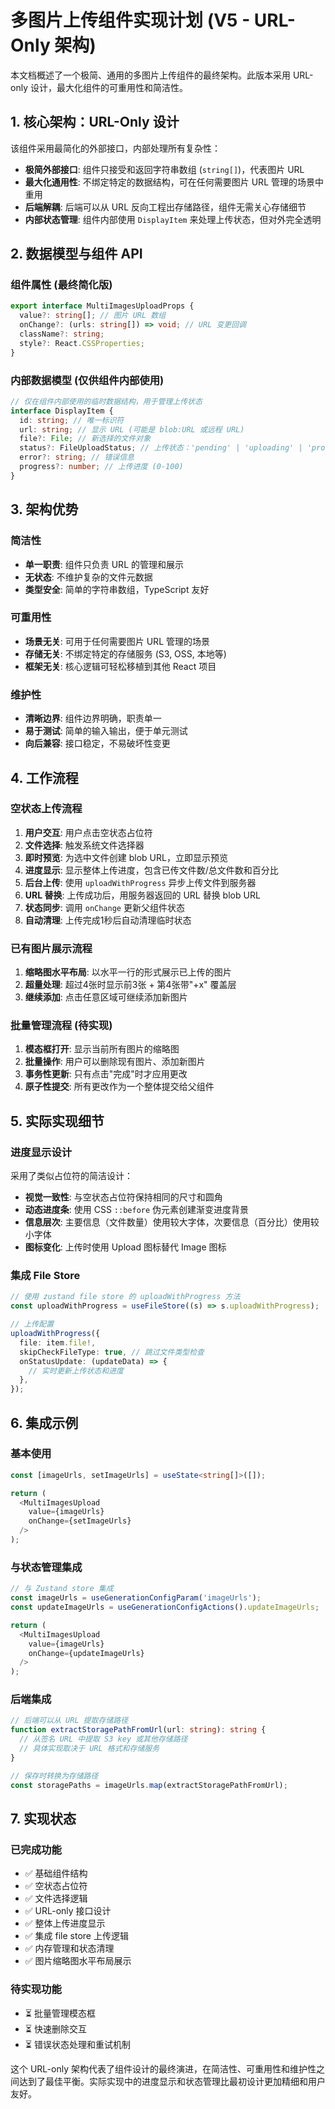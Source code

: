 # 多图片上传组件实现计划 (V5 - URL-Only 架构)

本文档概述了一个极简、通用的多图片上传组件的最终架构。此版本采用 URL-only 设计，最大化组件的可重用性和简洁性。

## 1. 核心架构：URL-Only 设计

该组件采用最简化的外部接口，内部处理所有复杂性：

- **极简外部接口**: 组件只接受和返回字符串数组 (`string[]`)，代表图片 URL
- **最大化通用性**: 不绑定特定的数据结构，可在任何需要图片 URL 管理的场景中重用
- **后端解耦**: 后端可以从 URL 反向工程出存储路径，组件无需关心存储细节
- **内部状态管理**: 组件内部使用 `DisplayItem` 来处理上传状态，但对外完全透明

## 2. 数据模型与组件 API

### 组件属性 (最终简化版)

```typescript
export interface MultiImagesUploadProps {
  value?: string[]; // 图片 URL 数组
  onChange?: (urls: string[]) => void; // URL 变更回调
  className?: string;
  style?: React.CSSProperties;
}
```

### 内部数据模型 (仅供组件内部使用)

```typescript
// 仅在组件内部使用的临时数据结构，用于管理上传状态
interface DisplayItem {
  id: string; // 唯一标识符
  url: string; // 显示 URL (可能是 blob:URL 或远程 URL)
  file?: File; // 新选择的文件对象
  status?: FileUploadStatus; // 上传状态：'pending' | 'uploading' | 'processing' | 'success' | 'error'
  error?: string; // 错误信息
  progress?: number; // 上传进度 (0-100)
}
```

## 3. 架构优势

### 简洁性

- **单一职责**: 组件只负责 URL 的管理和展示
- **无状态**: 不维护复杂的文件元数据
- **类型安全**: 简单的字符串数组，TypeScript 友好

### 可重用性

- **场景无关**: 可用于任何需要图片 URL 管理的场景
- **存储无关**: 不绑定特定的存储服务 (S3, OSS, 本地等)
- **框架无关**: 核心逻辑可轻松移植到其他 React 项目

### 维护性

- **清晰边界**: 组件边界明确，职责单一
- **易于测试**: 简单的输入输出，便于单元测试
- **向后兼容**: 接口稳定，不易破坏性变更

## 4. 工作流程

### 空状态上传流程

1. **用户交互**: 用户点击空状态占位符
2. **文件选择**: 触发系统文件选择器
3. **即时预览**: 为选中文件创建 blob URL，立即显示预览
4. **进度显示**: 显示整体上传进度，包含已传文件数/总文件数和百分比
5. **后台上传**: 使用 `uploadWithProgress` 异步上传文件到服务器
6. **URL 替换**: 上传成功后，用服务器返回的 URL 替换 blob URL
7. **状态同步**: 调用 `onChange` 更新父组件状态
8. **自动清理**: 上传完成1秒后自动清理临时状态

### 已有图片展示流程

1. **缩略图水平布局**: 以水平一行的形式展示已上传的图片
2. **超量处理**: 超过4张时显示前3张 + 第4张带"+x" 覆盖层
3. **继续添加**: 点击任意区域可继续添加新图片

### 批量管理流程 (待实现)

1. **模态框打开**: 显示当前所有图片的缩略图
2. **批量操作**: 用户可以删除现有图片、添加新图片
3. **事务性更新**: 只有点击"完成"时才应用更改
4. **原子性提交**: 所有更改作为一个整体提交给父组件

## 5. 实际实现细节

### 进度显示设计

采用了类似占位符的简洁设计：

- **视觉一致性**: 与空状态占位符保持相同的尺寸和圆角
- **动态进度条**: 使用 CSS `::before` 伪元素创建渐变进度背景
- **信息层次**: 主要信息（文件数量）使用较大字体，次要信息（百分比）使用较小字体
- **图标变化**: 上传时使用 Upload 图标替代 Image 图标

### 集成 File Store

```typescript
// 使用 zustand file store 的 uploadWithProgress 方法
const uploadWithProgress = useFileStore((s) => s.uploadWithProgress);

// 上传配置
uploadWithProgress({
  file: item.file!,
  skipCheckFileType: true, // 跳过文件类型检查
  onStatusUpdate: (updateData) => {
    // 实时更新上传状态和进度
  },
});
```

## 6. 集成示例

### 基本使用

```typescript
const [imageUrls, setImageUrls] = useState<string[]>([]);

return (
  <MultiImagesUpload
    value={imageUrls}
    onChange={setImageUrls}
  />
);
```

### 与状态管理集成

```typescript
// 与 Zustand store 集成
const imageUrls = useGenerationConfigParam('imageUrls');
const updateImageUrls = useGenerationConfigActions().updateImageUrls;

return (
  <MultiImagesUpload
    value={imageUrls}
    onChange={updateImageUrls}
  />
);
```

### 后端集成

```typescript
// 后端可以从 URL 提取存储路径
function extractStoragePathFromUrl(url: string): string {
  // 从签名 URL 中提取 S3 key 或其他存储路径
  // 具体实现取决于 URL 格式和存储服务
}

// 保存时转换为存储路径
const storagePaths = imageUrls.map(extractStoragePathFromUrl);
```

## 7. 实现状态

### 已完成功能

- ✅ 基础组件结构
- ✅ 空状态占位符
- ✅ 文件选择逻辑
- ✅ URL-only 接口设计
- ✅ 整体上传进度显示
- ✅ 集成 file store 上传逻辑
- ✅ 内存管理和状态清理
- ✅ 图片缩略图水平布局展示

### 待实现功能

- ⏳ 批量管理模态框
- ⏳ 快速删除交互
- ⏳ 错误状态处理和重试机制

这个 URL-only 架构代表了组件设计的最终演进，在简洁性、可重用性和维护性之间达到了最佳平衡。实际实现中的进度显示和状态管理比最初设计更加精细和用户友好。

